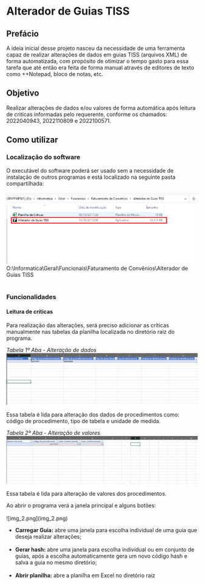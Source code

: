 # Alterador de Guias TISS
 
## Prefácio

A ideia inicial desse projeto nasceu da necessidade de uma ferramenta
capaz de realizar alterações de dados em guias TISS (arquivos XML) de forma automatizada, com propósito
de otimizar o tempo gasto para essa tarefa que até então era feita de forma manual através
de editores de texto como ++Notepad, bloco de notas, etc.

## Objetivo

Realizar alterações de dados e/ou valores de forma automática após leitura de critícas informadas pelo requerente,
conforme os chamados: 2022040943, 2022110809 e 2022100571.

## Como utilizar

### Localização do software

O executável do software poderá ser usado sem a necessidade de instalação 
de outros programas e está localizado na seguinte pasta compartilhada:
<br>
<br>
<img>![img_1.png](img_1.png)</img><br>
<a>O:\Informatica\Geral\Funcionais\Faturamento de Convênios\Alterador de Guias TISS</a><br><br>

### Funcionalidades

#### Leitura de críticas

<p>Para realização das alterações, será preciso adicionar as críticas manualmente nas tabelas da planilha localizada no diretório 
raiz do programa.</p>

<i>Tabela 1º Aba - Alteração de dados</i> 
<img src="resources\screenshot_excel_plan_data.png">

<p>Essa tabela é lida para alteração dos dados de procedimentos como: código de procedimento, tipo de tabela e unidade de medida.</p>

<i>Tabela 2º Aba - Alteração de valores</i> 
<img src="resources\screenshot_excel_plan_value.png">

<p>Essa tabela é lida para alteração de valores dos procedimentos.</p>

<p>Ao abrir o programa verá a janela principal e alguns botões:
<br>
<br>
<img>![img_2.png](img_2.png)</img>
<br>
<ul>
    <li><b>Carregar Guia:</b> abre uma janela para escolha individual de uma guia que deseja realizar alterações;</li><br>
    <li><b>Gerar hash:</b> abre uma janela para escolha individual ou em conjunto de guias, após a escolha 
    automaticamente gera um novo código hash e salva a guia no mesmo diretório;</li><br>
    <li><b>Abrir planilha:</b> abre a planilha em Excel no diretório raiz</li><br>
</ul>
